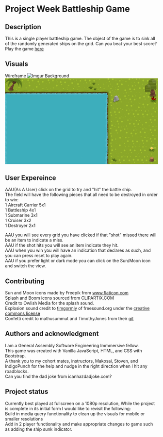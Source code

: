 # Project Week Battleship Game

## Description
This is a single player battleship game.  The object of the game is to sink all of the randomly generated ships on the grid.  Can you beat your best score?</br>
Play the game [here](http://battleshipdestruction.surge.sh/)

## Visuals
Wireframe
![Imgur](https://i.imgur.com/sZAbWvC.png)
Background
![background](Images/lightbg.png)

## User Expereince 
AAU(As A User) click on the grid to try and "hit" the battle ship.  
The field will have the following pieces that all need to be destroyed in order to win:<br/>
1 Aircraft Carrier 5x1<br/>
1 Battleship 4x1<br/>
1 Submarine 3x1<br/>
1 Cruiser 3x2<br/>
1 Destroyer 2x1 <br/>

AAU you will see every grid you have clicked if that "shot" missed there will be an item to indicate a miss.<br/>
AAU if the shot hits you will see an item indicate they hit.<br/>
AAU when you win you will have an indication that declares as such, and you can press reset to play again.<br/>
AAU if you prefer light or dark mode you can click on the Sun/Moon icon and switch the view. <br/> 

## Contributing
Sun and Moon icons made by Freepik from www.flaticon.com<br/>
Splash and Boom icons sourced from CLIPARTIX.COM<br/>
Credit to Owlish Media for the splash sound.<br/>
Explosion sound credit to [timgormly](https://freesound.org/people/timgormly/) of freesound.org under the [creative commons license](https://creativecommons.org/licenses/by/3.0/)<br/>
Confetti credit to mathusummut and TimothyJones from their [git](https://github.com/mathusummut/confetti.js)<br/>

## Authors and acknowledgment
I am a General Assembly Software Engineering Immmersive fellow.<br/>
This game was created with Vanilla JavaScript, HTML, and CSS with Bootstrap.<br/>
A thank you to my cohort mates, instructors, Makosai, Stoven, and IndigoPunch for the help and nudge in the right direction when I hit any roadblocks.<br/>
Can you find the dad joke from icanhazdadjoke.com?<br/>

## Project status
Currently best played at fullscreen on a 1080p resolution, While the project is complete in its initial form I would like to revisit the following:<br/>
Build in media query functionality to clean up the visuals for mobile or smaller resolutions<br/>
Add in 2 player functionality and make appropriate changes to game such as adding the ship sunk indicator. <br/>